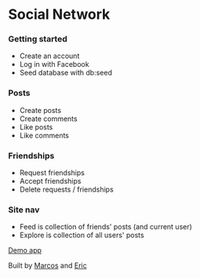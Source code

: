 # Social Network

### Getting started
- Create an account
- Log in with Facebook
- Seed database with db:seed

### Posts
- Create posts
- Create comments
- Like posts
- Like comments

### Friendships
- Request friendships
- Accept friendships
- Delete requests / friendships


### Site nav
- Feed is collection of friends' posts (and current user)
- Explore is collection of all users' posts


[Demo app](https://heroku.com)

Built by [Marcos](https://github.com/DevMFernandes) and [Eric](https://github.com/eri-b/)
